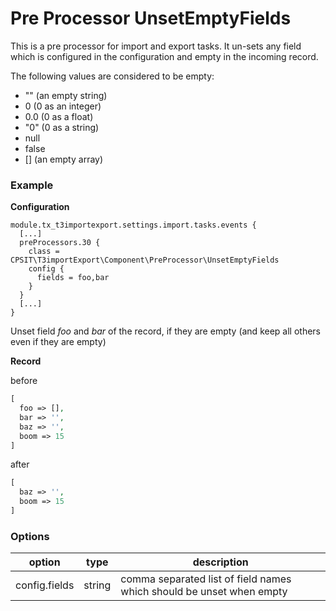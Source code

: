 Pre Processor UnsetEmptyFields
==============================

This is a pre processor for import and export tasks.
It un-sets any field which is configured in the configuration and empty in the incoming record.

The following values are considered to be empty:
* "" (an empty string)
* 0 (0 as an integer)
* 0.0 (0 as a float)
* "0" (0 as a string)
* null
* false
* [] (an empty array)

### Example
**Configuration**
```TypoScript
module.tx_t3importexport.settings.import.tasks.events {
  [...]
  preProcessors.30 {
    class = CPSIT\T3importExport\Component\PreProcessor\UnsetEmptyFields
    config {
      fields = foo,bar
    }
  }
  [...]
}
```

Unset field _foo_ and _bar_ of the record, if they are empty (and keep all others even if they are empty)

**Record**

before
```php
[
  foo => [],
  bar => '',
  baz => '',
  boom => 15
]
```

after
```php
[
  baz => '',
  boom => 15
]
```

### Options

| option              | type   | description         |
| --------------------| ------ | ------------------- |
| config.fields   | string | comma separated list of field names which should be unset when empty |
